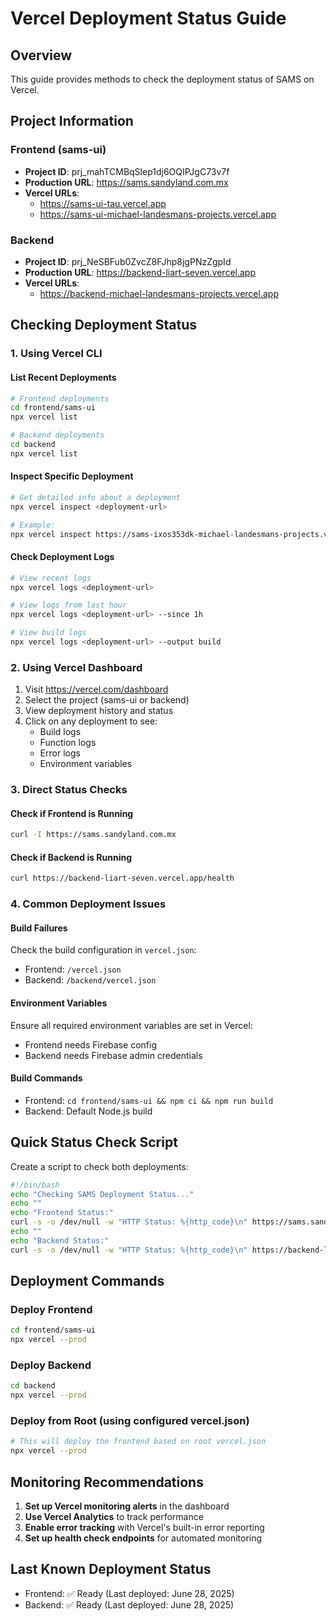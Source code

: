 # Vercel Deployment Status Guide

## Overview
This guide provides methods to check the deployment status of SAMS on Vercel.

## Project Information

### Frontend (sams-ui)
- **Project ID**: prj_mahTCMBqSlep1dj6OQIPJgC73v7f
- **Production URL**: https://sams.sandyland.com.mx
- **Vercel URLs**: 
  - https://sams-ui-tau.vercel.app
  - https://sams-ui-michael-landesmans-projects.vercel.app

### Backend
- **Project ID**: prj_NeSBFub0ZvcZ8FJhp8jgPNzZgpId
- **Production URL**: https://backend-liart-seven.vercel.app
- **Vercel URLs**:
  - https://backend-michael-landesmans-projects.vercel.app

## Checking Deployment Status

### 1. Using Vercel CLI

#### List Recent Deployments
```bash
# Frontend deployments
cd frontend/sams-ui
npx vercel list

# Backend deployments
cd backend
npx vercel list
```

#### Inspect Specific Deployment
```bash
# Get detailed info about a deployment
npx vercel inspect <deployment-url>

# Example:
npx vercel inspect https://sams-ixos353dk-michael-landesmans-projects.vercel.app
```

#### Check Deployment Logs
```bash
# View recent logs
npx vercel logs <deployment-url>

# View logs from last hour
npx vercel logs <deployment-url> --since 1h

# View build logs
npx vercel logs <deployment-url> --output build
```

### 2. Using Vercel Dashboard
1. Visit https://vercel.com/dashboard
2. Select the project (sams-ui or backend)
3. View deployment history and status
4. Click on any deployment to see:
   - Build logs
   - Function logs
   - Error logs
   - Environment variables

### 3. Direct Status Checks

#### Check if Frontend is Running
```bash
curl -I https://sams.sandyland.com.mx
```

#### Check if Backend is Running
```bash
curl https://backend-liart-seven.vercel.app/health
```

### 4. Common Deployment Issues

#### Build Failures
Check the build configuration in `vercel.json`:
- Frontend: `/vercel.json`
- Backend: `/backend/vercel.json`

#### Environment Variables
Ensure all required environment variables are set in Vercel:
- Frontend needs Firebase config
- Backend needs Firebase admin credentials

#### Build Commands
- Frontend: `cd frontend/sams-ui && npm ci && npm run build`
- Backend: Default Node.js build

## Quick Status Check Script

Create a script to check both deployments:

```bash
#!/bin/bash
echo "Checking SAMS Deployment Status..."
echo ""
echo "Frontend Status:"
curl -s -o /dev/null -w "HTTP Status: %{http_code}\n" https://sams.sandyland.com.mx
echo ""
echo "Backend Status:"
curl -s -o /dev/null -w "HTTP Status: %{http_code}\n" https://backend-liart-seven.vercel.app/health
```

## Deployment Commands

### Deploy Frontend
```bash
cd frontend/sams-ui
npx vercel --prod
```

### Deploy Backend
```bash
cd backend
npx vercel --prod
```

### Deploy from Root (using configured vercel.json)
```bash
# This will deploy the frontend based on root vercel.json
npx vercel --prod
```

## Monitoring Recommendations

1. **Set up Vercel monitoring alerts** in the dashboard
2. **Use Vercel Analytics** to track performance
3. **Enable error tracking** with Vercel's built-in error reporting
4. **Set up health check endpoints** for automated monitoring

## Last Known Deployment Status
- Frontend: ✅ Ready (Last deployed: June 28, 2025)
- Backend: ✅ Ready (Last deployed: June 28, 2025)